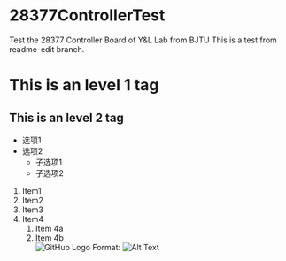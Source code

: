 # 28377ControllerTest
Test the 28377 Controller Board of Y&amp;L Lab from BJTU
This is a test from readme-edit branch.

# This is an level 1 tag
## This is an level 2 tag

* 选项1
* 选项2
  * 子选项1
  * 子选项2
1. Item1
1. Item2
1. Item3
1. Item4
	1. Item 4a
	1. Item 4b  
![GitHub Logo](/images/logo.png)
Format: ![Alt Text](url)
